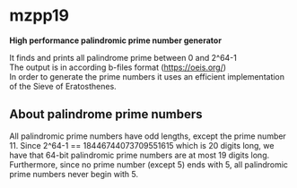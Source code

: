 # mzpp19
**High performance palindromic prime number generator**

It finds and prints all palindrome prime between 0 and 2^64-1<br>
The output is in according b-files format (https://oeis.org/)<br>
In order to generate the prime numbers it uses an efficient implementation of the Sieve of Eratosthenes.

## About palindrome prime numbers
All palindromic prime numbers have odd lengths, except the prime number 11.
Since 2^64-1 == 18446744073709551615 which is 20 digits long, we have that 64-bit palindromic prime numbers are at most 19 digits long.
Furthermore, since no prime number (except 5) ends with 5, all palindromic prime numbers never begin with 5.

